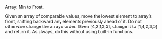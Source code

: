 Array: Min to Front.

Given an array of comparable values, move the lowest element to array’s front, shifting backward any elements previously ahead of it. Do not otherwise change the array’s order. Given [4,2,1,3,5], change it to [1,4,2,3,5] and return it. As always, do this without using built-in functions.
